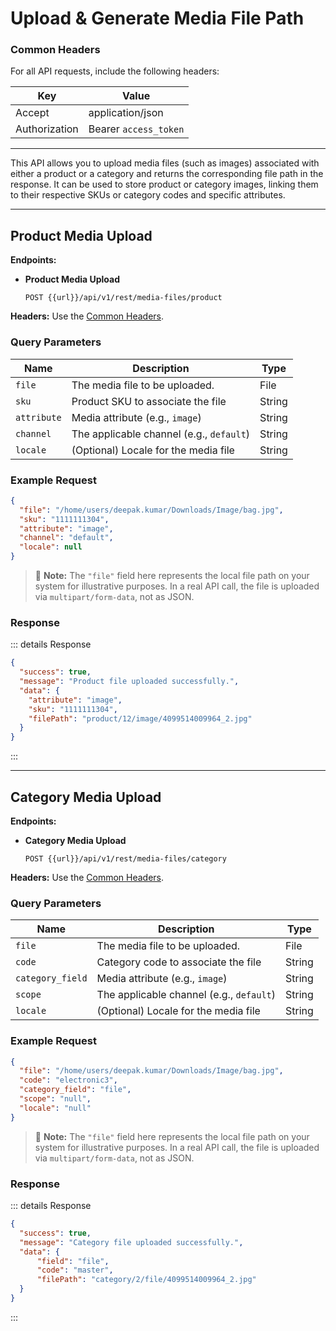 # Upload & Generate Media File Path

### Common Headers

For all API requests, include the following headers:

| Key           | Value                 |
|---------------|-----------------------|
| Accept        | application/json      |
| Authorization | Bearer `access_token` |

---

This API allows you to upload media files (such as images) associated with either a product or a category and returns the corresponding file path in the response. It can be used to store product or category images, linking them to their respective SKUs or category codes and specific attributes.

---

## Product Media Upload

**Endpoints:**
- **Product Media Upload**
  ```
  POST {{url}}/api/v1/rest/media-files/product
  ```
**Headers:**
Use the [Common Headers](#common-headers).

### Query Parameters

| Name        | Description                          | Type   |
|-------------|--------------------------------------|--------|
| `file`      | The media file to be uploaded.       | File   |
| `sku`       | Product SKU to associate the file    | String |
| `attribute` | Media attribute (e.g., `image`)      | String |
| `channel`   | The applicable channel (e.g., `default`) | String |
| `locale`    | (Optional) Locale for the media file | String |

### Example Request

```json
{
  "file": "/home/users/deepak.kumar/Downloads/Image/bag.jpg",
  "sku": "1111111304",
  "attribute": "image",
  "channel": "default",
  "locale": null
}
```
> 🔔 **Note:**
> The `"file"` field here represents the local file path on your system for illustrative purposes. In a real API call, the file is uploaded via `multipart/form-data`, not as JSON.

### Response

::: details Response
```json
{
  "success": true,
  "message": "Product file uploaded successfully.",
  "data": {
    "attribute": "image",
    "sku": "1111111304",
    "filePath": "product/12/image/4099514009964_2.jpg"
  }
}
```
:::

---

## Category Media Upload

**Endpoints:**
- **Category Media Upload**
  ```
  POST {{url}}/api/v1/rest/media-files/category
  ```
**Headers:**
Use the [Common Headers](#common-headers).

### Query Parameters

| Name            | Description                          | Type   |
|-----------------|--------------------------------------|--------|
| `file`          | The media file to be uploaded.       | File   |
| `code`          | Category code to associate the file  | String |
| `category_field`| Media attribute (e.g., `image`)      | String |
| `scope`         | The applicable channel (e.g., `default`) | String |
| `locale`        | (Optional) Locale for the media file | String |

### Example Request

```json
{
  "file": "/home/users/deepak.kumar/Downloads/Image/bag.jpg",
  "code": "electronic3",
  "category_field": "file",
  "scope": "null",
  "locale": "null"
}
```
> 🔔 **Note:**
> The `"file"` field here represents the local file path on your system for illustrative purposes. In a real API call, the file is uploaded via `multipart/form-data`, not as JSON.

### Response

::: details Response
```json
{
  "success": true,
  "message": "Category file uploaded successfully.",
  "data": {
      "field": "file",
      "code": "master",
      "filePath": "category/2/file/4099514009964_2.jpg"
  }
}
```
:::
